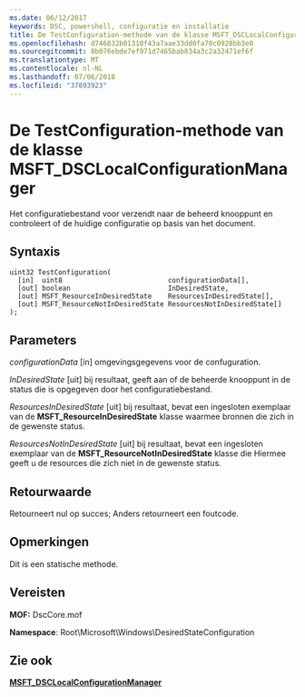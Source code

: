 ```yaml
---
ms.date: 06/12/2017
keywords: DSC, powershell, configuratie en installatie
title: De TestConfiguration-methode van de klasse MSFT_DSCLocalConfigurationManager
ms.openlocfilehash: d746832b01310f43a7aae33dd0fa70c0928bb3e0
ms.sourcegitcommit: 8b076ebde7ef971d7465bab834a3c2a32471ef6f
ms.translationtype: MT
ms.contentlocale: nl-NL
ms.lasthandoff: 07/06/2018
ms.locfileid: "37893923"
---
```

# <a name="testconfiguration-method-of-the-msftdsclocalconfigurationmanager-class"></a>De TestConfiguration-methode van de klasse MSFT_DSCLocalConfigurationManager

Het configuratiebestand voor verzendt naar de beheerd knooppunt en controleert of de huidige configuratie op basis van het document.

## <a name="syntax"></a>Syntaxis

```mof
uint32 TestConfiguration(
  [in]  uint8                          configurationData[],
  [out] boolean                        InDesiredState,
  [out] MSFT_ResourceInDesiredState    ResourcesInDesiredState[],
  [out] MSFT_ResourceNotInDesiredState ResourcesNotInDesiredState[]
);
```

## <a name="parameters"></a>Parameters

*configurationData* \[in\] omgevingsgegevens voor de confuguration.

*InDesiredState* \[uit\] bij resultaat, geeft aan of de beheerde knooppunt in de status die is opgegeven door het configuratiebestand.

*ResourcesInDesiredState* \[uit\] bij resultaat, bevat een ingesloten exemplaar van de **MSFT_ResourceInDesiredState** klasse waarmee bronnen die zich in de gewenste status.

*ResourcesNotInDesiredState* \[uit\] bij resultaat, bevat een ingesloten exemplaar van de **MSFT_ResourceNotInDesiredState** klasse die Hiermee geeft u de resources die zich niet in de gewenste status.

## <a name="return-value"></a>Retourwaarde

Retourneert nul op succes; Anders retourneert een foutcode.

## <a name="remarks"></a>Opmerkingen

Dit is een statische methode.

## <a name="requirements"></a>Vereisten

**MOF:** DscCore.mof

**Namespace**: Root\Microsoft\Windows\DesiredStateConfiguration

## <a name="see-also"></a>Zie ook

[**MSFT_DSCLocalConfigurationManager**](msft-dsclocalconfigurationmanager.md)